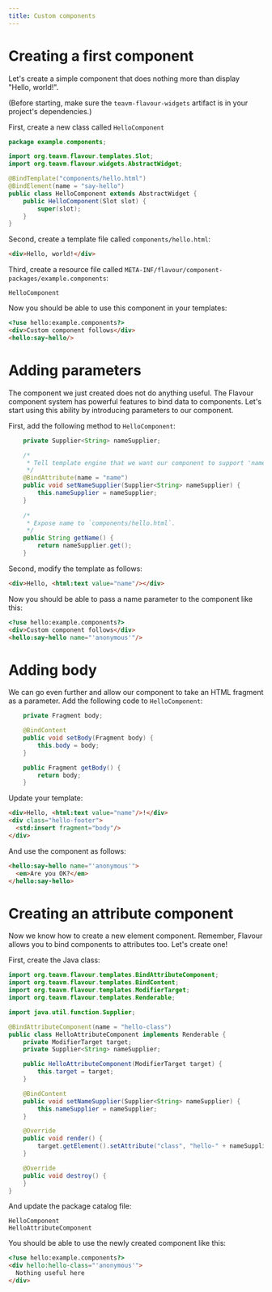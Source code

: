 ```yaml
---
title: Custom components
---
```


# Creating a first component

Let's create a simple component that does nothing more than display "Hello, world!".

(Before starting, make sure the `teavm-flavour-widgets` artifact is in your project's dependencies.)

First, create a new class called `HelloComponent`

```java
package example.components;

import org.teavm.flavour.templates.Slot;
import org.teavm.flavour.widgets.AbstractWidget;

@BindTemplate("components/hello.html")
@BindElement(name = "say-hello")
public class HelloComponent extends AbstractWidget {
    public HelloComponent(Slot slot) {
        super(slot);
    }
}
```

Second, create a template file called `components/hello.html`:

```html
<div>Hello, world!</div>
```

Third, create a resource file called `META-INF/flavour/component-packages/example.components`:

```
HelloComponent
```

Now you should be able to use this component in your templates:

```html
<?use hello:example.components?>
<div>Custom component follows</div>
<hello:say-hello/>
```


# Adding parameters

The component we just created does not do anything useful.
The Flavour component system has powerful features to bind data to components.
Let's start using this ability by introducing parameters to our component.

First, add the following method to `HelloComponent`:

```java
    private Supplier<String> nameSupplier;

    /*
     * Tell template engine that we want our component to support 'name' attribute.
     */
    @BindAttribute(name = "name")
    public void setNameSupplier(Supplier<String> nameSupplier) {
        this.nameSupplier = nameSupplier;
    }
    
    /*
     * Expose name to `components/hello.html`.
     */
    public String getName() {
        return nameSupplier.get();
    }
```

Second, modify the template as follows:

```html
<div>Hello, <html:text value="name"/></div>
```

Now you should be able to pass a name parameter to the component like this:

```html
<?use hello:example.components?>
<div>Custom component follows</div>
<hello:say-hello name="'anonymous'"/>
```


# Adding body

We can go even further and allow our component to take an HTML fragment as a parameter.
Add the following code to `HelloComponent`:

```java
    private Fragment body;

    @BindContent
    public void setBody(Fragment body) {
        this.body = body;
    }

    public Fragment getBody() {
        return body;
    }
```

Update your template:

```html
<div>Hello, <html:text value="name"/>!</div>
<div class="hello-footer">
  <std:insert fragment="body"/>
</div>
```

And use the component as follows:

```html
<hello:say-hello name="'anonymous'">
  <em>Are you OK?</em>
</hello:say-hello>
```


# Creating an attribute component

Now we know how to create a new element component.
Remember, Flavour allows you to bind components to attributes too.
Let's create one!

First, create the Java class:

```java
import org.teavm.flavour.templates.BindAttributeComponent;
import org.teavm.flavour.templates.BindContent;
import org.teavm.flavour.templates.ModifierTarget;
import org.teavm.flavour.templates.Renderable;

import java.util.function.Supplier;

@BindAttributeComponent(name = "hello-class")
public class HelloAttributeComponent implements Renderable {
    private ModifierTarget target;
    private Supplier<String> nameSupplier;

    public HelloAttributeComponent(ModifierTarget target) {
        this.target = target;
    }

    @BindContent
    public void setNameSupplier(Supplier<String> nameSupplier) {
        this.nameSupplier = nameSupplier;
    }

    @Override
    public void render() {
        target.getElement().setAttribute("class", "hello-" + nameSupplier.get());
    }

    @Override
    public void destroy() {
    }
}
```

And update the package catalog file:

```
HelloComponent
HelloAttributeComponent
```

You should be able to use the newly created component like this:

```html
<?use hello:example.components?>
<div hello:hello-class="'anonymous'">
  Nothing useful here
</div>
```
